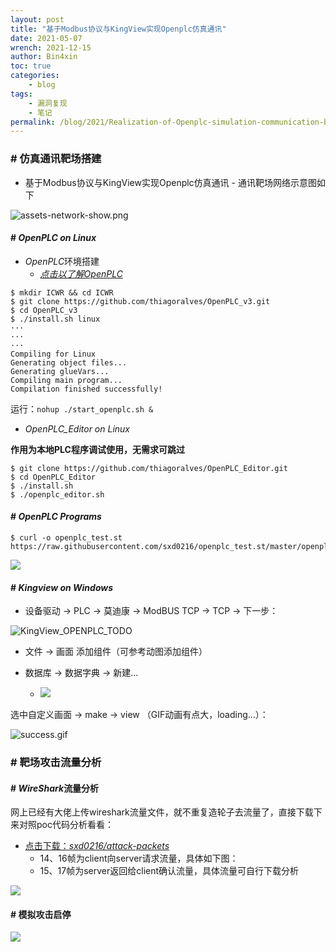 ```yaml
---
layout: post
title: "基于Modbus协议与KingView实现Openplc仿真通讯"
date: 2021-05-07
wrench: 2021-12-15
author: Bin4xin
toc: true
categories:
    - blog
tags:
    - 漏洞复现
    - 笔记
permalink: /blog/2021/Realization-of-Openplc-simulation-communication-based-on-Modbus-protocol-and-KingView/
---
```


### # 仿真通讯靶场搭建

- 基于Modbus协议与KingView实现Openplc仿真通讯 - 通讯靶场网络示意图如下

![assets-network-show.png](/assets/img/blog/2021//assets-network-show.png)

#### # *OpenPLC on Linux*

- *OpenPLC*环境搭建
	- [*点击以了解OpenPLC*](https://github.com/thiagoralves/OpenPLC_v3)

```
$ mkdir ICWR && cd ICWR
$ git clone https://github.com/thiagoralves/OpenPLC_v3.git
$ cd OpenPLC_v3
$ ./install.sh linux
···
···
···
Compiling for Linux
Generating object files...
Generating glueVars...
Compiling main program...
Compilation finished successfully!
```

运行：`nohup ./start_openplc.sh &`

- *OpenPLC_Editor on Linux*

**作用为本地PLC程序调试使用，无需求可跳过**

```
$ git clone https://github.com/thiagoralves/OpenPLC_Editor.git
$ cd OpenPLC_Editor
$ ./install.sh
$ ./openplc_editor.sh
```

#### # *OpenPLC Programs*

```
$ curl -o openplc_test.st https://raw.githubusercontent.com/sxd0216/openplc_test.st/master/openplc_test.st
```

![](/assets/img/blog/2021/OpenPLC_TODO1.png)


#### # *Kingview on Windows*

- 设备驱动 -> PLC -> 莫迪康 -> ModBUS TCP -> TCP -> 下一步：

![KingView_OPENPLC_TODO](/assets/img/blog/2021/KingView_OPENPLC_TODO.png)

- 文件 -> 画面 添加组件（可参考动图添加组件）

- 数据库 -> 数据字典 -> 新建...
	- ![](/assets/img/blog/2021/KingView_OPENPLC_TODO2.png)

选中自定义画面 -> make -> view （GIF动画有点大，loading...）：

![success.gif](/assets/img/blog/2021/KingView_OPENPLC_success.gif)

### # 靶场攻击流量分析

#### # *WireShark*流量分析

网上已经有大佬上传wireshark流量文件，就不重复造轮子去流量了，直接下载下来对照poc代码分析看看：

- [点击下载：*sxd0216/attack-packets*](https://github.com/sxd0216/attack-packets)
    - 14、16帧为client向server请求流量，具体如下图：
    - 15、17帧为server返回给client确认流量，具体流量可自行下载分析

![](/assets/img/blog/2021/wireshark_tcp_show.png)


#### # 模拟攻击启停

![](/assets/img/blog/2021/OpenPLC_attack_success.gif)